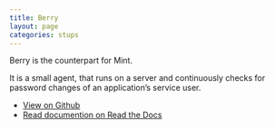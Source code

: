 ```yaml
---
title: Berry
layout: page
categories: stups
---
```


Berry is the counterpart for Mint.

It is a small agent, that runs on a server and continuously checks for password changes of an application’s service user.

* [View on Github](https://github.com/zalando-stups/berry)
* [Read documention on Read the Docs](http://stups.readthedocs.org/en/latest/components/berry.html)